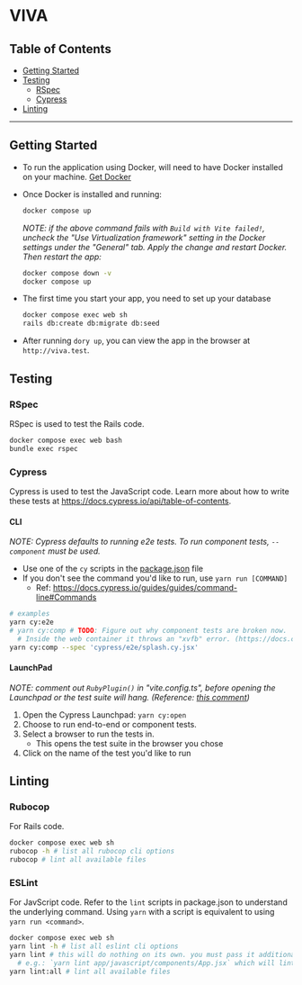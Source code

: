 # VIVA

## Table of Contents

- [Getting Started](#getting-started)
- [Testing](#testing)
  - [RSpec](#rspec)
  - [Cypress](#cypress)
- [Linting](#linting)

---

## Getting Started

- To run the application using Docker, will need to have Docker installed on your machine.
  [Get Docker](https://docs.docker.com/get-docker/)

- Once Docker is installed and running:

  ```bash
  docker compose up
  ```

  _NOTE: if the above command fails with `Build with Vite failed!`, uncheck the "Use Virtualization framework" setting in the Docker settings under the "General" tab. Apply the change and restart Docker. Then restart the app:_

  ```bash
  docker compose down -v
  docker compose up
  ```

- The first time you start your app, you need to set up your database

  ```bash
  docker compose exec web sh
  rails db:create db:migrate db:seed
  ```

- After running `dory up`, you can view the app in the browser at `http://viva.test`.

## Testing

### RSpec
RSpec is used to test the Rails code.

```bash
docker compose exec web bash
bundle exec rspec
```

### Cypress
Cypress is used to test the JavaScript code. Learn more about how to write these tests at https://docs.cypress.io/api/table-of-contents.

#### CLI
_NOTE: Cypress defaults to running e2e tests. To run component tests, `--component` must be used._

- Use one of the `cy` scripts in the [package.json](./package.json) file
- If you don't see the command you'd like to run, use `yarn run [COMMAND]`
  - Ref: https://docs.cypress.io/guides/guides/command-line#Commands

``` bash
# examples
yarn cy:e2e
# yarn cy:comp # TODO: Figure out why component tests are broken now.
  # Inside the web container it throws an "xvfb" error. (https://docs.cypress.io/guides/continuous-integration/introduction#Xvfb)
yarn cy:comp --spec 'cypress/e2e/splash.cy.jsx'
```

#### LaunchPad
_NOTE: comment out `RubyPlugin()` in "vite.config.ts", before opening the Launchpad or the test suite will hang. (Reference: [this comment](https://github.com/cypress-io/cypress/issues/23903#issuecomment-1515286486))_

1. Open the Cypress Launchpad: `yarn cy:open`
2. Choose to run end-to-end or component tests.
3. Select a browser to run the tests in.
    - This opens the test suite in the browser you chose
3. Click on the name of the test you'd like to run

## Linting
### Rubocop
For Rails code.

```bash
docker compose exec web sh
rubocop -h # list all rubocop cli options
rubocop # lint all available files
```

### ESLint
For JavScript code. Refer to the `lint` scripts in package.json to understand the underlying command. Using `yarn` with a script is equivalent to using `yarn run <command>`.

```bash
docker compose exec web sh
yarn lint -h # list all eslint cli options
yarn lint # this will do nothing on its own. you must pass it additional options
  # e.g.: `yarn lint app/javascript/components/App.jsx` which will lint that file
yarn lint:all # lint all available files
```
